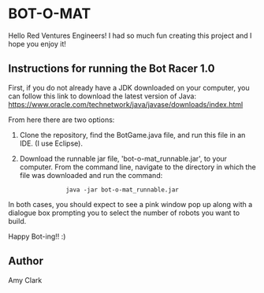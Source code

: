 # BOT-O-MAT
Hello Red Ventures Engineers! I had so much fun creating this project and I hope you enjoy it!

## Instructions for running the Bot Racer 1.0
First, if you do not already have a JDK downloaded on your computer, you can follow this link to 
download the latest version of Java: https://www.oracle.com/technetwork/java/javase/downloads/index.html

From here there are two options:

1. Clone the repository, find the BotGame.java file, and run this file in an IDE. (I use Eclipse).
	
2. Download the runnable jar file, 'bot-o-mat_runnable.jar', to your computer. From the command line, navigate to the directory in which the file was downloaded and run the command:

					java -jar bot-o-mat_runnable.jar

In both cases, you should expect to see a pink window pop up along with a dialogue box prompting you to 
select the number of robots you want to build. 

Happy Bot-ing!! :)

## Author 
Amy Clark

